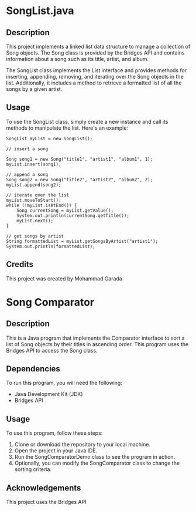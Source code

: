 # SongList.java
## Description
This project implements a linked list data structure to manage a collection of Song objects. The Song class is provided by the Bridges API and contains information about a song such as its title, artist, and album.

The SongList class implements the List interface and provides methods for inserting, appending, removing, and iterating over the Song objects in the list. Additionally, it includes a method to retrieve a formatted list of all the songs by a given artist.

## Usage
To use the SongList class, simply create a new instance and call its methods to manipulate the list. Here's an example:
```
SongList myList = new SongList();

// insert a song

Song song1 = new Song("title1", "artist1", "album1", 1);
myList.insert(song1);

// append a song
Song song2 = new Song("title2", "artist2", "album2", 2);
myList.append(song2);

// iterate over the list
myList.moveToStart();
while (!myList.isAtEnd()) {
    Song currentSong = myList.getValue();
    System.out.println(currentSong.getTitle());
    myList.next();
}

// get songs by artist
String formattedList = myList.getSongsByArtist("artist1");
System.out.println(formattedList);
```
## Credits
This project was created by Mohammad Garada 

# Song Comparator 

## Description
This is a Java program that implements the Comparator interface to sort a list of Song objects by their titles in ascending order. This program uses the Bridges API to access the Song class.

## Dependencies
To run this program, you will need the following:

- Java Development Kit (JDK)
- Bridges API

## Usage
To use this program, follow these steps:

1. Clone or download the repository to your local machine.
2. Open the project in your Java IDE.
3. Run the SongComparatorDemo class to see the program in action.
4. Optionally, you can modify the SongComparator class to change the sorting criteria.

## Acknowledgements
This project uses the Bridges API 

